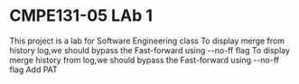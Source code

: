 # CMPE131-05 LAb 1
This project is a lab for Software Engineering class
To display merge from history log,we should bypass the Fast-forward using --no-ff flag
To display merge history from log,we should bypass the Fast-forward using --no-ff flag
Add PAT
